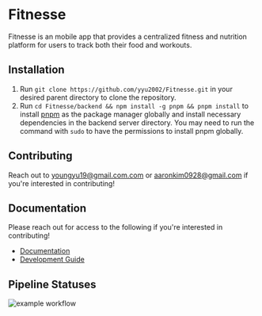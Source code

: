 # Fitnesse
Fitnesse is an mobile app that provides a centralized fitness and nutrition platform for users to track both their food and workouts.

## Installation
1. Run `git clone https://github.com/yyu2002/Fitnesse.git` in your desired parent directory to clone the repository.
2. Run `cd Fitnesse/backend && npm install -g pnpm && pnpm install` to install [pnpm](https://pnpm.io/installation) as the package manager globally and install necessary dependencies in the backend server directory. You may need to run the command with `sudo` to have the permissions to install pnpm globally.

## Contributing
Reach out to [youngyu19@gmail.com.com](mailto:youngyu2002@gmail.com) or [aaronkim0928@gmail.com](mailto:aaronkim0928@gmail.com) if you're interested in contributing!

## Documentation
Please reach out for access to the following if you're interested in contributing!
- [Documentation](https://drive.google.com/drive/u/0/folders/14OD0Z6h0RKR4SW87Mh0a9upd-fyANRFn)
- [Development Guide](https://docs.google.com/document/d/1pVmLQvyDwxgPToNdCPRQ1pagAgo0NVBDAgy-cmgtqEA/edit)

## Pipeline Statuses
![example workflow](https://github.com/yyu2002/Fitnesse/actions/workflows/backend_pipeline.yml/badge.svg)

